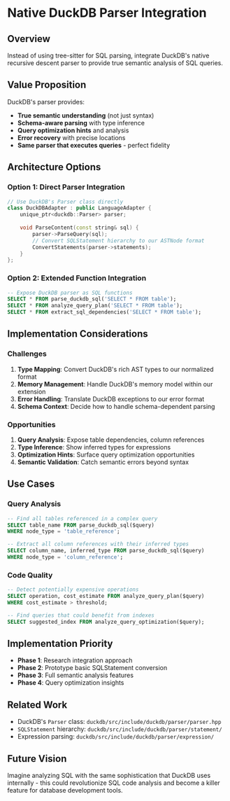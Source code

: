# Native DuckDB Parser Integration

## Overview
Instead of using tree-sitter for SQL parsing, integrate DuckDB's native recursive descent parser to provide true semantic analysis of SQL queries.

## Value Proposition
DuckDB's parser provides:
- **True semantic understanding** (not just syntax)
- **Schema-aware parsing** with type inference
- **Query optimization hints** and analysis
- **Error recovery** with precise locations
- **Same parser that executes queries** - perfect fidelity

## Architecture Options

### Option 1: Direct Parser Integration
```cpp
// Use DuckDB's Parser class directly
class DuckDBAdapter : public LanguageAdapter {
    unique_ptr<duckdb::Parser> parser;
    
    void ParseContent(const string& sql) {
        parser->ParseQuery(sql);
        // Convert SQLStatement hierarchy to our ASTNode format
        ConvertStatements(parser->statements);
    }
};
```

### Option 2: Extended Function Integration
```sql
-- Expose DuckDB parser as SQL functions
SELECT * FROM parse_duckdb_sql('SELECT * FROM table');
SELECT * FROM analyze_query_plan('SELECT * FROM table');
SELECT * FROM extract_sql_dependencies('SELECT * FROM table');
```

## Implementation Considerations

### Challenges
1. **Type Mapping**: Convert DuckDB's rich AST types to our normalized format
2. **Memory Management**: Handle DuckDB's memory model within our extension
3. **Error Handling**: Translate DuckDB exceptions to our error format
4. **Schema Context**: Decide how to handle schema-dependent parsing

### Opportunities
1. **Query Analysis**: Expose table dependencies, column references
2. **Type Inference**: Show inferred types for expressions
3. **Optimization Hints**: Surface query optimization opportunities
4. **Semantic Validation**: Catch semantic errors beyond syntax

## Use Cases

### Query Analysis
```sql
-- Find all tables referenced in a complex query
SELECT table_name FROM parse_duckdb_sql($query) 
WHERE node_type = 'table_reference';

-- Extract all column references with their inferred types
SELECT column_name, inferred_type FROM parse_duckdb_sql($query)
WHERE node_type = 'column_reference';
```

### Code Quality
```sql
-- Detect potentially expensive operations
SELECT operation, cost_estimate FROM analyze_query_plan($query)
WHERE cost_estimate > threshold;

-- Find queries that could benefit from indexes
SELECT suggested_index FROM analyze_query_optimization($query);
```

## Implementation Priority
- **Phase 1**: Research integration approach
- **Phase 2**: Prototype basic SQLStatement conversion
- **Phase 3**: Full semantic analysis features
- **Phase 4**: Query optimization insights

## Related Work
- DuckDB's `Parser` class: `duckdb/src/include/duckdb/parser/parser.hpp`
- `SQLStatement` hierarchy: `duckdb/src/include/duckdb/parser/statement/`
- Expression parsing: `duckdb/src/include/duckdb/parser/expression/`

## Future Vision
Imagine analyzing SQL with the same sophistication that DuckDB uses internally - this could revolutionize SQL code analysis and become a killer feature for database development tools.